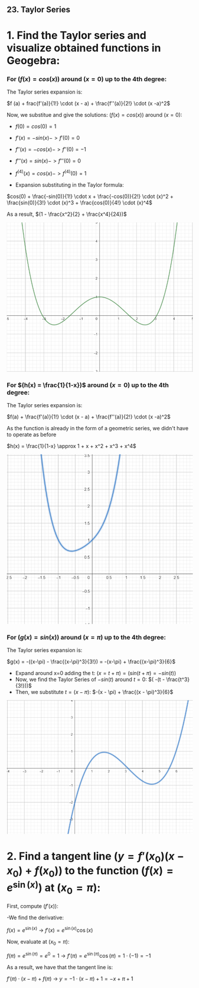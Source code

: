 ## 23. Taylor Series

# 1. **Find the Taylor series and visualize obtained functions in Geogebra**:

### For $( f(x) = cos(x))$ around $(x = 0)$  up to the 4th degree:
   The Taylor series expansion is:

$f (a) + frac{f'(a)}{1!} \cdot (x - a) + \frac{f''(a)}{2!} \cdot (x -a)^2$

Now, we substitue and give the solutions:
$(f(x) = cos(x))$ around $(x = 0)$:

- $f(0) = cos(0) = 1$ 
- $f'(x) = -sin(x) -> f'(0) = 0$ 
- $f''(x) = -cos(x) -> f''(0) = -1$ 
- $f'''(x) = sin(x) -> f'''(0) = 0$
- $f^{(4)}(x) = cos(x) -> f^{(4)}(0) = 1$ 

- Expansion substituting in the Taylor formula: 

$cos(0) + \frac{-sin(0)}{1!} \cdot x + \frac{-cos(0)}{2!} \cdot (x)^2 + \frac{sin(0)}{3!} \cdot (x)^3 + \frac{cos(0)}{4!} \cdot (x)^4$

As a result, $(1 - \frac{x^2}{2} + \frac{x^4}{24})$

![Círcle generated](Exercises_Mathematics/TaylorSeries.1.1.png)
  
### For $(h(x) = \frac{1}{1-x})$ around $(x = 0)$ up to the 4th degree:
   The Taylor series expansion is:

$f(a) + \frac{f'(a)}{1!} \cdot (x - a) + \frac{f''(a)}{2!} \cdot (x -a)^2$
  
As the function is already in the form of a geometric series, we didn't have to operate as before

$h(x) = \frac{1}{1-x} \approx 1 + x + x^2 + x^3 + x^4$

![Círcle generated](Exercises_Mathematics/TaylorSeries1.2.png)
   
### For $( g(x) = sin(x))$ around $(x = \pi)$ up to the 4th degree:
   The Taylor series expansion is:
   
$g(x) = -((x-\pi) - \frac{(x-\pi)^3}{3!}) = -(x-\pi) + \frac{(x-\pi)^3}{6}$

- Expand around x=0 adding the t: $(x = t + \pi) = (sin(t+ \pi) = -sin(t))$ 
- Now, we find the Taylor Series of $-sin(t)$ around $t=0$: $( -(t - \frac{t^3}{3!}))$
- Then, we substitute $t= (x - \pi)$:  $-(x - \pi) + \frac{(x - \pi)^3}{6}$

![Círcle generated](Exercises_Mathematics/TaylorSeries1.3.png)

# 2. **Find a tangent line** $( y = f'(x_0) (x-x_0) + f(x_0))$ **to the function** $(f(x) = e^{\sin(x)})$ **at** $(x_0 = \pi)$:

First, compute $(f'(x))$:

-We find the derivative: 

$f(x) = e^{\sin(x)}$ -> 
$f'(x) = e^{\sin(x)} \cos(x)$

Now, evaluate at $(x_0 = \pi)$:
   
$f(\pi) = e^{\sin(\pi)} = e^0 = 1$ -> 
$f'(\pi) = e^{\sin(\pi)} \cos(\pi) = 1 \cdot (-1) = -1$

   As a result, we have that the tangent line is:

$f'(\pi) \cdot (x-\pi) + f (\pi)$ -> 
$y = -1 \cdot (x - \pi) + 1 = -x + \pi + 1$





